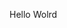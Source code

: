 Hello Wolrd




















































































































































































